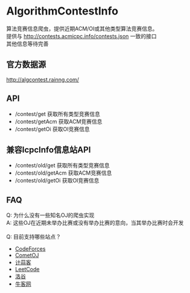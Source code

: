 # AlgorithmContestInfo
算法竞赛信息爬虫，提供近期ACM/OI或其他类型算法竞赛信息。<br/>
提供与 http://contests.acmicpc.info/contests.json 一致的接口<br/>
其他信息等待完善

## 官方数据源
http://algcontest.rainng.com/

## API
* /contest/get 获取所有类型竞赛信息
* /contest/getAcm 获取ACM竞赛信息
* /contest/getOi 获取OI竞赛信息

## 兼容IcpcInfo信息站API
* /contest/old/get 获取所有类型竞赛信息
* /contest/old/getAcm 获取ACM竞赛信息
* /contest/old/getOi 获取OI竞赛信息

## FAQ
Q: 为什么没有一些知名OJ的爬虫实现<br/>
A: 这些OJ在近期未举办比赛或没有举办比赛的意向，当其举办比赛时会开发<br/>
<br/>
Q: 目前支持哪些站点？<br/>
* [CodeForces](https://codeforces.com/contests)
* [CometOJ](https://cometoj.com/contests)
* [计蒜客](https://nanti.jisuanke.com/contest)
* [LeetCode](https://leetcode.com/contest/)
* [洛谷](https://www.luogu.org/contest/list)
* [牛客网](https://ac.nowcoder.com/acm/home)
